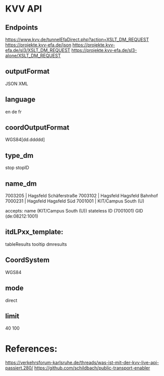 # KVV API

## Endpoints

https://www.kvv.de/tunnelEfaDirect.php?action=XSLT_DM_REQUEST
https://projekte.kvv-efa.de/json
https://projekte.kvv-efa.de/sl3/XSLT_DM_REQUEST
https://projekte.kvv-efa.de/sl3-alone/XSLT_DM_REQUEST

## outputFormat
JSON
XML

## language
en
de
fr

## coordOutputFormat
WGS84[dd.ddddd]

## type_dm
stop
stopID

## name_dm

7003205 | Hagsfeld Schäferstraße
7003102 | Hagsfeld Hagsfeld Bahnhof
7000231 | Hagsfeld Hagsfeld Süd
7001001 | KIT/Campus South (U)

accepts:
name (KIT/Campus South (U))
stateless ID (7001001) 
GID (de:08212:1001)

## itdLPxx_template: 
tableResults
tooltip
dmresults

## CoordSystem
WGS84

## mode
direct

## limit
40
100

# References:
https://verkehrsforum-karlsruhe.de/threads/was-ist-mit-der-kvv-live-api-passiert.280/
https://github.com/schildbach/public-transport-enabler
